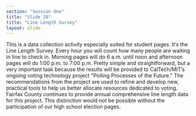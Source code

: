 ```yaml
---
section: "Session One"
title: "Slide 28"
title: "Line Length Survey"
layout: slide
---
```


This is a data collection activity especially suited for student pages.  It’s the Line Length Survey.  Every hour you will count how many people are waiting in line to check in.  Morning pages will do 6 a.m. until noon and afternoon pages will do 1:00 p.m. to 7:00 p.m.  Pretty simple and straightforward, but a very important task because the results will be provided to CalTech/MIT’s ongoing voting technology project "Polling Processes of the Future."  The recommendations from the project are used to refine and develop new, practical tools to help us better allocate resources dedicated to voting.  Fairfax County continues to provide annual comprehensive line length data for this project.  This distinction would not be possible without the participation of our high school election pages. 
